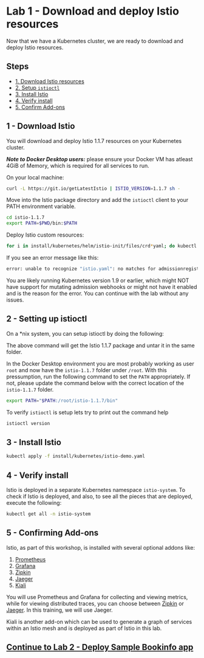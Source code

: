 # Lab 1 - Download and deploy Istio resources

Now that we have a Kubernetes cluster, we are ready to download and deploy Istio resources.

## Steps

* [1. Download Istio resources](#1)
* [2. Setup `istioctl`](#2)
* [3. Install Istio](#3)
* [4. Verify install](#4)
* [5. Confirm Add-ons](#5)

## <a name="1"></a> 1 - Download Istio
You will download and deploy Istio 1.1.7 resources on your Kubernetes cluster. 

***Note to Docker Desktop users:*** please ensure your Docker VM has atleast 4GiB of Memory, which is required for all services to run.

On your local machine:
```sh
curl -L https://git.io/getLatestIstio | ISTIO_VERSION=1.1.7 sh -
```

Move into the Istio package directory and add the `istioctl` client to your PATH environment variable.
```sh
cd istio-1.1.7
export PATH=$PWD/bin:$PATH
```

Deploy Istio custom resources:
```sh
for i in install/kubernetes/helm/istio-init/files/crd*yaml; do kubectl apply -f $i; done
```

If you see an error message like this:
```sh
error: unable to recognize "istio.yaml": no matches for admissionregistration.k8s.io/, Kind=MutatingWebhookConfiguration
```

You are likely running Kubernetes version 1.9 or earlier, which might NOT have support for mutating admission webhooks or might not have it enabled and is the reason for the error. You can continue with the lab without any issues.

## <a name="2"></a> 2 - Setting up istioctl
On a *nix system, you can setup istioctl by doing the following: 

The above command will get the Istio 1.1.7 package and untar it in the same folder.

In the Docker Desktop environment you are most probably working as user `root` and now have the `istio-1.1.7` folder under `/root`. With this pressumption, run the following command to set the `PATH` appropriately. If not, please update the command below with the correct location of the `istio-1.1.7` folder.

```sh
export PATH="$PATH:/root/istio-1.1.7/bin"
```

To verify `istioctl` is setup lets try to print out the command help
```sh
istioctl version
```
## <a name="3"></a> 3 - Install Istio

```sh
kubectl apply -f install/kubernetes/istio-demo.yaml
```

## <a name="4"></a> 4 - Verify install

Istio is deployed in a separate Kubernetes namespace `istio-system`. To check if Istio is deployed, and also, to see all the pieces that are deployed, execute the following:

```sh
kubectl get all -n istio-system
```
## <a name="5"></a> 5 - Confirming Add-ons
	
Istio, as part of this workshop, is installed with several optional addons like:
1. [Prometheus](https://prometheus.io/)
2. [Grafana](https://grafana.com/)
3. [Zipkin](https://zipkin.io/)
4. [Jaeger](https://www.jaegertracing.io/)
5. [Kiali](https://www.kiali.io/)
	
You will use Prometheus and Grafana for collecting and viewing metrics, while for viewing distributed traces, you can choose between [Zipkin](https://zipkin.io/) or [Jaeger](https://www.jaegertracing.io/). In this training, we will use Jaeger.
	
Kiali is another add-on which can be used to generate a graph of services within an Istio mesh and is deployed as part of Istio in this lab.
  
## [Continue to Lab 2 - Deploy Sample Bookinfo app](../lab-2/README.md)
